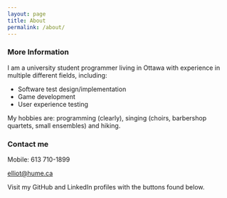 ```yaml
---
layout: page
title: About
permalink: /about/
---
```


### More Information

I am a university student programmer living in Ottawa with experience in multiple different fields, including:
-  Software test design/implementation
-  Game development
-  User experience testing

My hobbies are: programming (clearly), singing (choirs, barbershop quartets, small ensembles) and hiking.

### Contact me

Mobile: 613 710-1899

[elliot@hume.ca](mailto:elliot@hume.ca)

Visit my GitHub and LinkedIn profiles with the buttons found below.

